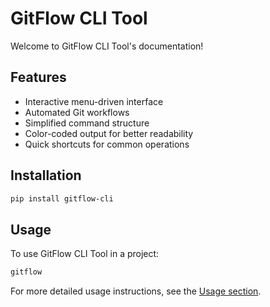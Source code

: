 # GitFlow CLI Tool

Welcome to GitFlow CLI Tool's documentation!

## Features

- Interactive menu-driven interface
- Automated Git workflows
- Simplified command structure
- Color-coded output for better readability
- Quick shortcuts for common operations

## Installation

```bash
pip install gitflow-cli
```

## Usage

To use GitFlow CLI Tool in a project:

```bash
gitflow
```

For more detailed usage instructions, see the [Usage section](usage.md).
